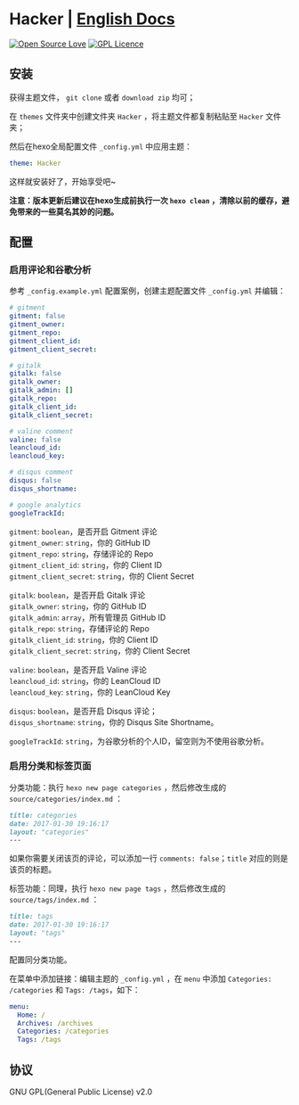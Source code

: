 # Hacker | [English Docs](/README.md)
[![Open Source Love](https://badges.frapsoft.com/os/v1/open-source.svg?v=103)](https://github.com/ellerbrock/open-source-badge/)  [![GPL Licence](https://badges.frapsoft.com/os/gpl/gpl.svg?v=103)](https://opensour4/57a306f56bee2.png
)

## 安装
获得主题文件， `git clone` 或者 `download zip` 均可；  

在 `themes` 文件夹中创建文件夹 `Hacker` ，将主题文件都复制粘贴至 `Hacker` 文件夹；  

然后在hexo全局配置文件 `_config.yml` 中应用主题：

```yaml
theme: Hacker
```

这样就安装好了，开始享受吧~

__注意：版本更新后建议在hexo生成前执行一次 `hexo clean` ，清除以前的缓存，避免带来的一些莫名其妙的问题。__

## 配置
### 启用评论和谷歌分析
参考 `_config.example.yml` 配置案例，创建主题配置文件 `_config.yml` 并编辑：

```yaml
# gitment
gitment: false
gitment_owner:
gitment_repo:
gitment_client_id:
gitment_client_secret:

# gitalk
gitalk: false
gitalk_owner:
gitalk_admin: []
gitalk_repo:
gitalk_client_id:
gitalk_client_secret:

# valine comment
valine: false
leancloud_id:
leancloud_key:

# disqus comment
disqus: false
disqus_shortname:

# google analytics
googleTrackId:
```

`gitment`: `boolean`，是否开启 Gitment 评论  
`gitment_owner`: `string`，你的 GitHub ID  
`gitment_repo`: `string`，存储评论的 Repo  
`gitment_client_id`: `string`，你的 Client ID  
`gitment_client_secret`: `string`，你的 Client Secret  

`gitalk`: `boolean`，是否开启 Gitalk 评论  
`gitalk_owner`: `string`，你的 GitHub ID  
`gitalk_admin`: `array`，所有管理员 GitHub ID  
`gitalk_repo`: `string`，存储评论的 Repo  
`gitalk_client_id`: `string`，你的 Client ID  
`gitalk_client_secret`: `string`，你的 Client Secret  

`valine`: `boolean`，是否开启 Valine 评论  
`leancloud_id`: `string`，你的 LeanCloud ID  
`leancloud_key`: `string`，你的 LeanCloud Key  

`disqus`: `boolean`，是否开启 Disqus 评论；  
`disqus_shortname`: `string`，你的 Disqus Site Shortname。  

`googleTrackId`: `string`，为谷歌分析的个人ID，留空则为不使用谷歌分析。

### 启用分类和标签页面
分类功能：执行 `hexo new page categories` ，然后修改生成的 `source/categories/index.md` ：

``` markdown
title: categories
date: 2017-01-30 19:16:17
layout: "categories"
---  
```

如果你需要关闭该页的评论，可以添加一行 `comments: false`；`title` 对应的则是该页的标题。  

标签功能：同理，执行 `hexo new page tags` ，然后修改生成的 `source/tags/index.md` ：
``` markdown
title: tags
date: 2017-01-30 19:16:17
layout: "tags"
---  
```
配置同分类功能。

在菜单中添加链接：编辑主题的 `_config.yml` ，在 `menu` 中添加 `Categories: /categories` 和 `Tags: /tags`，如下：
``` yml
menu:
  Home: /
  Archives: /archives
  Categories: /categories
  Tags: /tags
```

## 协议
GNU GPL(General Public License) v2.0
